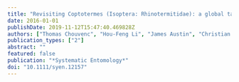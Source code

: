 ```yaml
---
title: "Revisiting Coptotermes (Isoptera: Rhinotermitidae): a global taxonomic road map for species validity and distribution of an economically important subterranean termite genus"
date: 2016-01-01
publishDate: 2019-11-12T15:47:40.469828Z
authors: ["Thomas Chouvenc", "Hou-Feng Li", "James Austin", "Christian Bordereau", "Thomas Bourguignon", "Stephen L. Cameron", "Eliana M. Cancello", "Reginaldo Constantino", "Ana Maria Costa-Leonardo", "Paul Eggleton", "Theodore A. Evans", "Brian Forschler", "J. Kenneth Grace", "Claudia Husseneder", "Jan Kreckk", "Chow-Yang Lee", "Timothy Lee", "Nathan Lo", "Matthew Messenger", "Aaron Mullins", "Alain Robert", "Yves Roisin", "Rudolf H. Scheffrahn", "David Sillam-Dusses", "Jan ŠobotnÍk", "Allen Szalanski", "Yoko Takematsu", "Edward L. Vargo", "Akinori Yamada", "Tsuyoshi Yoshimura", "Nan-Yao Su"]
publication_types: ["2"]
abstract: ""
featured: false
publication: "*Systematic Entomology*"
doi: "10.1111/syen.12157"
---
```


